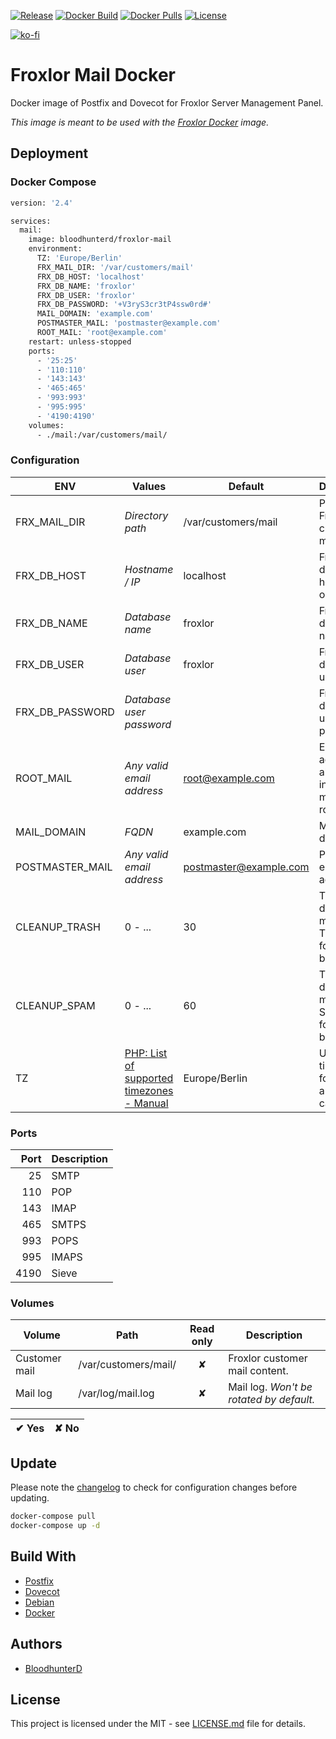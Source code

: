 [![Release](https://img.shields.io/github/v/release/bloodhunterd/froxlor-mail-docker?style=for-the-badge)](https://github.com/bloodhunterd/froxlor-mail-docker/releases)
[![Docker Build](https://img.shields.io/github/workflow/status/bloodhunterd/froxlor-mail-docker/Docker?style=for-the-badge&label=Docker%20Build)](https://github.com/bloodhunterd/backup/actions?query=workflow%3ADocker)
[![Docker Pulls](https://img.shields.io/docker/pulls/bloodhunterd/froxlor-mail?style=for-the-badge)](https://hub.docker.com/r/bloodhunterd/froxlor-mail)
[![License](https://img.shields.io/github/license/bloodhunterd/froxlor-mail-docker?style=for-the-badge)](https://github.com/bloodhunterd/froxlor-mail-docker/blob/master/LICENSE)

[![ko-fi](https://www.ko-fi.com/img/githubbutton_sm.svg)](https://ko-fi.com/bloodhunterd)

# Froxlor Mail Docker

Docker image of Postfix and Dovecot for Froxlor Server Management Panel.

*This image is meant to be used with the [Froxlor Docker](https://github.com/bloodhunterd/froxlor-docker) image.*

## Deployment

### Docker Compose

```dockerfile
version: '2.4'

services:
  mail:
    image: bloodhunterd/froxlor-mail
    environment:
      TZ: 'Europe/Berlin'
      FRX_MAIL_DIR: '/var/customers/mail'
      FRX_DB_HOST: 'localhost'
      FRX_DB_NAME: 'froxlor'
      FRX_DB_USER: 'froxlor'
      FRX_DB_PASSWORD: '+V3ryS3cr3tP4ssw0rd#'
      MAIL_DOMAIN: 'example.com'
      POSTMASTER_MAIL: 'postmaster@example.com'
      ROOT_MAIL: 'root@example.com'
    restart: unless-stopped
    ports:
      - '25:25'
      - '110:110'
      - '143:143'
      - '465:465'
      - '993:993'
      - '995:995'
      - '4190:4190'
    volumes:
      - ./mail:/var/customers/mail/
```

### Configuration

| ENV | Values | Default | Description
| --- | ------- | ------- | -----------
| FRX_MAIL_DIR | *Directory path* | /var/customers/mail | Path to the Froxlor customer mails.
| FRX_DB_HOST | *Hostname / IP* | localhost | Froxlor database hostname or IP
| FRX_DB_NAME | *Database name* | froxlor | Froxlor database name
| FRX_DB_USER | *Database user* | froxlor | Froxlor database user
| FRX_DB_PASSWORD | *Database user password* |  | Froxlor database user password
| ROOT_MAIL | *Any valid email address* | root@example.com | Email address alias for internal mails to the root user.
| MAIL_DOMAIN | *FQDN* | example.com | Mail domain
| POSTMASTER_MAIL | *Any valid email address* | postmaster@example.com | Postmaster email address
| CLEANUP_TRASH | 0 - ... | 30 | Time in days after mails in Trash folder will be deleted.
| CLEANUP_SPAM | 0 - ... | 60 | Time in days after mails in Spam folder will be deleted.
| TZ | [PHP: List of supported timezones - Manual](https://www.php.net/manual/en/timezones.php) | Europe/Berlin | Used timezone for date and time calculation.

### Ports

| Port | Description
| ---: | -----------
| 25 | SMTP
| 110 | POP
| 143 | IMAP
| 465 | SMTPS
| 993 | POPS
| 995 | IMAPS
| 4190 | Sieve

### Volumes

| Volume | Path | Read only | Description
| ------ | ---- | :-------: | -----------
| Customer mail | /var/customers/mail/ | &#10008; | Froxlor customer mail content.
| Mail log | /var/log/mail.log | &#10008; | Mail log. *Won't be rotated by default.*

| &#10004; Yes | &#10008; No
| ------------ | -----------

## Update

Please note the [changelog](https://github.com/bloodhunterd/froxlor-mail-docker/blob/master/CHANGELOG.md) to check for configuration changes before updating.

```bash
docker-compose pull
docker-compose up -d
```

## Build With

* [Postfix](http://www.postfix.org/)
* [Dovecot](https://www.dovecot.org/)
* [Debian](https://www.debian.org/)
* [Docker](https://www.docker.com/)

## Authors

* [BloodhunterD](https://github.com/bloodhunterd)

## License

This project is licensed under the MIT - see [LICENSE.md](https://github.com/bloodhunterd/froxlor-mail-docker/blob/master/LICENSE) file for details.
